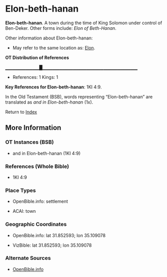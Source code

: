 # Elon-beth-hanan
**Elon-beth-hanan**. 
A town during the time of King Solomon under control of Ben-Deker. 
Other forms include: 
*Elon of Beth-Hanan*. 




Other information about Elon-beth-hanan:


* May refer to the same location as: 
[Elon](Elon.md). 


**OT Distribution of References**

▁▁▁▁▁▁▁▁▁▁█▁▁▁▁▁▁▁▁▁▁▁▁▁▁▁▁▁▁▁▁▁▁▁▁▁▁▁▁
* References: 1 Kings: 1



**Key References for Elon-beth-hanan**: 
1KI 4:9. 


In the Old Testament (BSB), words representing “Elon-beth-hanan” are translated as 
*and in Elon-beth-hanan* (1x). 




Return to [Index](00-Index.md)

## More Information

### OT Instances (BSB)

* and in Elon-beth-hanan (1KI 4:9)



### References (Whole Bible)

* 1KI 4:9


### Place Types

* OpenBible.info: settlement

* ACAI: town



### Geographic Coordinates

* OpenBible.info: lat 31.852593; lon 35.109078

* VizBible: lat 31.852593; lon 35.109078



### Alternate Sources

* [OpenBible.info](https://www.openbible.info/geo/ancient/a8e6824)




